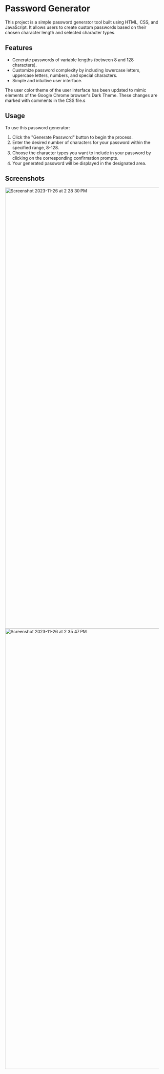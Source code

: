 # Password Generator

This project is a simple password generator tool built using HTML, CSS, and JavaScript. It allows users to create custom passwords based on their chosen character length and selected character types.

## Features

- Generate passwords of variable lengths (between 8 and 128 characters).
- Customize password complexity by including lowercase letters, uppercase letters, numbers, and special characters.
- Simple and intuitive user interface.

The user color theme of the user interface has been updated to mimic elements of the Google Chrome browser's Dark Theme. These changes are marked with comments in the CSS file.s

## Usage

To use this password generator:

1. Click the "Generate Password" button to begin the process.
2. Enter the desired number of characters for your password within the specified range, 8-128.
3. Choose the character types you want to include in your password by clicking on the corresponding confirmation prompts.
4. Your generated password will be displayed in the designated area.

## Screenshots

<img width="1440" alt="Screenshot 2023-11-26 at 2 28 30 PM" src="https://github.com/p-iacone88/Password-Generator/assets/50248763/f974abbe-f276-49ab-bc74-bceab8c63a45">

<img width="1440" alt="Screenshot 2023-11-26 at 2 35 47 PM" src="https://github.com/p-iacone88/Password-Generator/assets/50248763/b85ebdb9-1304-4a18-b744-a6c66919a116">

